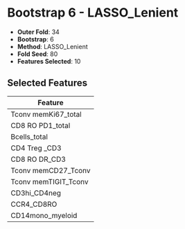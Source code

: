 # Bootstrap 6 - LASSO_Lenient

- **Outer Fold**: 34
- **Bootstrap**: 6
- **Method**: LASSO_Lenient
- **Fold Seed**: 80
- **Features Selected**: 10

## Selected Features

| Feature |
|---------|
| Tconv memKi67_total |
| CD8 RO PD1_total |
| Bcells_total |
| CD4 Treg _CD3 |
| CD8 RO DR_CD3 |
| Tconv memCD27_Tconv |
| Tconv memTIGIT_Tconv |
| CD3hi_CD4neg |
| CCR4_CD8RO |
| CD14mono_myeloid |
